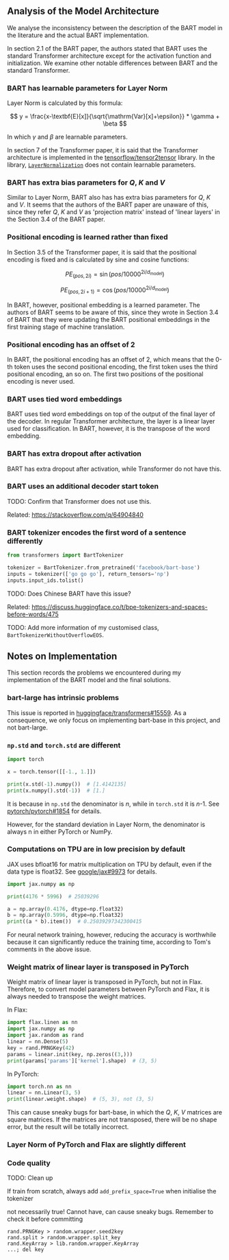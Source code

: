 
## Analysis of the Model Architecture

We analyse the inconsistency between the description of the BART model in the literature and the actual BART implementation.

In section 2.1 of the BART paper, the authors stated that BART uses the standard Transformer architecture except for the activation function and initialization. We examine other notable differences between BART and the standard Transformer.

### BART has learnable parameters for Layer Norm

Layer Norm is calculated by this formula:

$$
y = \frac{x-\textbf{E}[x]}{\sqrt{\mathrm{Var}[x]+\epsilon}} * \gamma + \beta
$$

In which $\gamma$ and $\beta$ are learnable parameters.

In section 7 of the Transformer paper, it is said that the Transformer architecture is implemented in the [tensorflow/tensor2tensor](https://github.com/tensorflow/tensor2tensor) library. In the library, [`LayerNormalization`](https://github.com/tensorflow/tensor2tensor/blob/c81d770/tensor2tensor/models/research/residual_shuffle_exchange.py#L40-L41) does not contain learnable parameters.

### BART has extra bias parameters for _Q_, _K_ and _V_

Similar to Layer Norm, BART also has has extra bias parameters for $Q$, $K$ and $V$. It seems that the authors of the BART paper are unaware of this, since they refer $Q$, $K$ and $V$ as 'projection matrix' instead of 'linear layers' in the Section 3.4 of the BART paper.

### Positional encoding is learned rather than fixed

In Section 3.5 of the Transformer paper, it is said that the positional encoding is fixed and is calculated by sine and cosine functions:

$$
PE_{(pos,2i)} = \sin(pos/10000^{2i/d_\mathrm{model}})
$$

$$
PE_{(pos,2i+1)} = \cos(pos/10000^{2i/d_\mathrm{model}})
$$

In BART, however, positional embedding is a learned parameter. The authors of BART seems to be aware of this, since they wrote in Section 3.4 of BART that they were updating the BART positional embeddings in the first training stage of machine translation.

### Positional encoding has an offset of 2

In BART, the positional encoding has an offset of 2, which means that the 0-th token uses the second positional encoding, the first token uses the third positional encoding, an so on. The first two positions of the positional encoding is never used.

### BART uses tied word embeddings

BART uses tied word embeddings on top of the output of the final layer of the decoder. In regular Transformer architecture, the layer is a linear layer used for classification. In BART, however, it is the transpose of the word embedding.

### BART has extra dropout after activation

BART has extra dropout after activation, while Transformer do not have this.

### BART uses an additional decoder start token

TODO: Confirm that Transformer does not use this.

Related: <https://stackoverflow.com/q/64904840>

### BART tokenizer encodes the first word of a sentence differently

```python
from transformers import BartTokenizer

tokenizer = BartTokenizer.from_pretrained('facebook/bart-base')
inputs = tokenizer(['go go go'], return_tensors='np')
inputs.input_ids.tolist()
```

TODO: Does Chinese BART have this issue?

Related: <https://discuss.huggingface.co/t/bpe-tokenizers-and-spaces-before-words/475>

TODO: Add more information of my customised class, `BartTokenizerWithoutOverflowEOS`.

## Notes on Implementation

This section records the problems we encountered during my implementation of the BART model and the final solutions.

### bart-large has intrinsic problems

This issue is reported in [huggingface/transformers#15559](https://github.com/huggingface/transformers/issues/15559). As a consequence, we only focus on implementing bart-base in this project, and not bart-large.

### `np.std` and `torch.std` are different

```python
import torch

x = torch.tensor([[-1., 1.]])

print(x.std(-1).numpy())  # [1.4142135]
print(x.numpy().std(-1))  # [1.]
```

It is because in `np.std` the denominator is _n_, while in `torch.std` it is _n_-1. See [pytorch/pytorch#1854](https://github.com/pytorch/pytorch/issues/1854) for details.

However, for the standard deviation in Layer Norm, the denominator is always n in either PyTorch or NumPy.

### Computations on TPU are in low precision by default

JAX uses bfloat16 for matrix multiplication on TPU by default, even if the data type is float32. See [google/jax#9973](https://github.com/google/jax/issues/9973) for details.

```python
import jax.numpy as np

print(4176 * 5996)  # 25039296

a = np.array(0.4176, dtype=np.float32)
b = np.array(0.5996, dtype=np.float32)
print((a * b).item())  # 0.25039297342300415
```

For neural network training, however, reducing the accuracy is worthwhile because it can significantly reduce the training time, according to Tom's comments in the above issue.

### Weight matrix of linear layer is transposed in PyTorch

Weight matrix of linear layer is transposed in PyTorch, but not in Flax. Therefore, to convert model parameters between PyTorch and Flax, it is always needed to transpose the weight matrices.

In Flax:

```python
import flax.linen as nn
import jax.numpy as np
import jax.random as rand
linear = nn.Dense(5)
key = rand.PRNGKey(42)
params = linear.init(key, np.zeros((3,)))
print(params['params']['kernel'].shape)  # (3, 5)
```

In PyTorch:

```python
import torch.nn as nn
linear = nn.Linear(3, 5)
print(linear.weight.shape)  # (5, 3), not (3, 5)
```

This can cause sneaky bugs for bart-base, in which the _Q_, _K_, _V_ matrices are square matrices. If the matrices are not transposed, there will be no shape error, but the result will be totally incorrect.

### Layer Norm of PyTorch and Flax are slightly different


### Code quality

TODO: Clean up

If train from scratch, always add `add_prefix_space=True` when initialise the tokenizer

not necessarily true! Cannot have, can cause sneaky bugs. Remember to check it before committing

```
rand.PRNGKey > random.wrapper.seed2key
rand.split > random.wrapper.split_key
rand.KeyArray > lib.random.wrapper.KeyArray
...; del key
```
